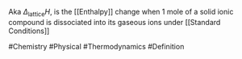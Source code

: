 Aka $\Delta_{\text{lattice}}H$, is the [[Enthalpy]] change when 1 mole of a solid ionic compound is dissociated into its gaseous ions under [[Standard Conditions]]

#Chemistry #Physical #Thermodynamics #Definition